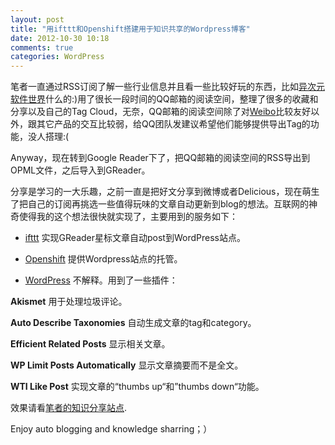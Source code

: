 ```yaml
---
layout: post
title: "用ifttt和Openshift搭建用于知识共享的Wordpress博客"
date: 2012-10-30 10:18
comments: true
categories: WordPress
---
```

笔者一直通过RSS订阅了解一些行业信息并且看一些比较好玩的东西，比如[异次元软件世界](http://www.iplaysoft.com/)什么的:)用了很长一段时间的QQ邮箱的阅读空间，整理了很多的收藏和分享以及自己的Tag Cloud，无奈，QQ邮箱的阅读空间除了对[Weibo](http://weibo.com/u/1236738912)比较友好以外，跟其它产品的交互比较弱，给QQ团队发建议希望他们能够提供导出Tag的功能，没人搭理:(

Anyway，现在转到Google Reader下了，把QQ邮箱的阅读空间的RSS导出到OPML文件，之后导入到GReader。

分享是学习的一大乐趣，之前一直是把好文分享到微博或者Delicious，现在萌生了把自己的订阅再挑选一些值得玩味的文章自动更新到blog的想法。互联网的神奇使得我的这个想法很快就实现了，主要用到的服务如下：
<!--more-->
*   [ifttt](http://www.ifttt.com)
实现GReader星标文章自动post到WordPress站点。

*   [Openshift](http://openshift.redhat.com)
提供Wordpress站点的托管。

*   [WordPress](http://wordpress.org)
不解释。用到了一些插件：

**Akismet** 用于处理垃圾评论。

**Auto Describe Taxonomies** 自动生成文章的tag和category。

**Efficient Related Posts** 显示相关文章。

**WP Limit Posts Automatically** 显示文章摘要而不是全文。

**WTI Like Post** 实现文章的“thumbs up“和”thumbs down“功能。

效果请看[笔者的知识分享站点](http://wordpress-hustcalm.rhcloud.com).

Enjoy auto blogging and knowledge sharring；）
